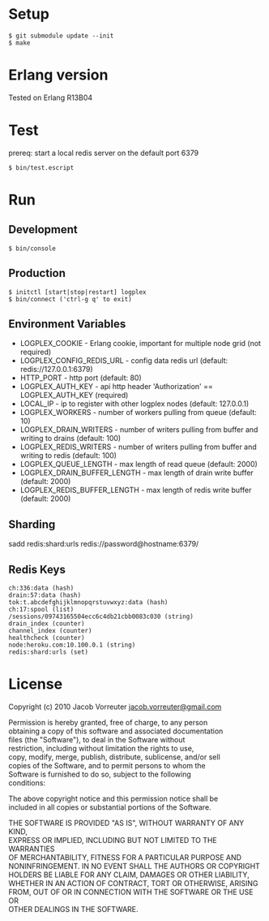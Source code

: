 # Setup

    $ git submodule update --init
    $ make

# Erlang version

Tested on Erlang R13B04

# Test
prereq: start a local redis server on the default port 6379

    $ bin/test.escript

# Run

## Development

    $ bin/console

## Production

    $ initctl [start|stop|restart] logplex
    $ bin/connect ('ctrl-g q' to exit)

## Environment Variables

* LOGPLEX\_COOKIE - Erlang cookie, important for multiple node grid (not required)
* LOGPLEX\_CONFIG\_REDIS\_URL - config data redis url (default: redis://127.0.0.1:6379)
* HTTP_PORT - http port (default: 80)
* LOGPLEX\_AUTH\_KEY - api http header 'Authorization' == LOGPLEX\_AUTH\_KEY (required)
* LOCAL\_IP - ip to register with other logplex nodes (default: 127.0.0.1)
* LOGPLEX\_WORKERS - number of workers pulling from queue (default: 10)
* LOGPLEX\_DRAIN\_WRITERS - number of writers pulling from buffer and writing to drains (default: 100)
* LOGPLEX\_REDIS\_WRITERS - number of writers pulling from buffer and writing to redis (default: 100)
* LOGPLEX\_QUEUE\_LENGTH - max length of read queue (default: 2000)
* LOGPLEX\_DRAIN\_BUFFER\_LENGTH - max length of drain write buffer (default: 2000)
* LOGPLEX\_REDIS\_BUFFER\_LENGTH - max length of redis write buffer (default: 2000)

## Sharding

sadd redis:shard:urls redis://password@hostname:6379/

## Redis Keys

    ch:336:data (hash)
    drain:57:data (hash)
    tok:t.abcdefghijklmnopqrstuvwxyz:data (hash)
    ch:17:spool (list)
    /sessions/09743165504ecc6c4db21cbb0083c030 (string)
    drain_index (counter)
    channel_index (counter)
    healthcheck (counter)
    node:heroku.com:10.100.0.1 (string)
    redis:shard:urls (set)

# License

Copyright (c) 2010 Jacob Vorreuter <jacob.vorreuter@gmail.com>  

Permission is hereby granted, free of charge, to any person  
obtaining a copy of this software and associated documentation  
files (the "Software"), to deal in the Software without  
restriction, including without limitation the rights to use,  
copy, modify, merge, publish, distribute, sublicense, and/or sell  
copies of the Software, and to permit persons to whom the  
Software is furnished to do so, subject to the following  
conditions:  

The above copyright notice and this permission notice shall be  
included in all copies or substantial portions of the Software.  

THE SOFTWARE IS PROVIDED "AS IS", WITHOUT WARRANTY OF ANY KIND,  
EXPRESS OR IMPLIED, INCLUDING BUT NOT LIMITED TO THE WARRANTIES  
OF MERCHANTABILITY, FITNESS FOR A PARTICULAR PURPOSE AND  
NONINFRINGEMENT. IN NO EVENT SHALL THE AUTHORS OR COPYRIGHT  
HOLDERS BE LIABLE FOR ANY CLAIM, DAMAGES OR OTHER LIABILITY,  
WHETHER IN AN ACTION OF CONTRACT, TORT OR OTHERWISE, ARISING  
FROM, OUT OF OR IN CONNECTION WITH THE SOFTWARE OR THE USE OR  
OTHER DEALINGS IN THE SOFTWARE.  